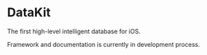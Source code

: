 # DataKit
The first high-level intelligent database for iOS.

Framework and documentation is currently in development process.
